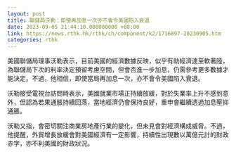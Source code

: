 ```yaml
---
layout: post
title: 聯儲局沃勒：即使再加息一次亦不會令美國陷入衰退
date: 2023-09-05 21:44:10.000000000 +08:00
link: https://news.rthk.hk/rthk/ch/component/k2/1716897-20230905.htm
categories: rthk
---
```


美國聯儲局理事沃勒表示，目前美國的經濟數據反映，似乎有助經濟達至軟著陸，為聯儲局下次的利率決定預留考慮空間，但會否進一步加息，仍需參考更多數據才能決定。不過，他相信，即使當局再加息一次，亦不會令美國陷入衰退。

沃勒接受電視台訪問時表示，美國就業市場正持續放緩，對於失業率上升不感到意外，但認為若果通脹持續回落，當地經濟仍會保持良好，重申會繼續透過加息壓抑通脹。

沃勒又指，會密切關注商業房地產行業的變化，但未見會對經濟構成威脅。不過，他提醒，外貿增長放緩會對美國經濟有一定影響，持續性出現數以萬億元計的財政赤字，亦不利美國的財政狀況。
